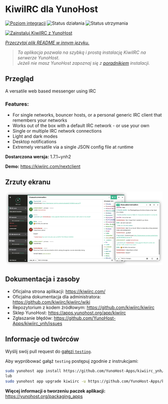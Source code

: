 <!--
To README zostało automatycznie wygenerowane przez <https://github.com/YunoHost/apps/tree/master/tools/readme_generator>
Nie powinno być ono edytowane ręcznie.
-->

# KiwiIRC dla YunoHost

[![Poziom integracji](https://apps.yunohost.org/badge/integration/kiwiirc)](https://ci-apps.yunohost.org/ci/apps/kiwiirc/)
![Status działania](https://apps.yunohost.org/badge/state/kiwiirc)
![Status utrzymania](https://apps.yunohost.org/badge/maintained/kiwiirc)

[![Zainstaluj KiwiIRC z YunoHost](https://install-app.yunohost.org/install-with-yunohost.svg)](https://install-app.yunohost.org/?app=kiwiirc)

*[Przeczytaj plik README w innym języku.](./ALL_README.md)*

> *Ta aplikacja pozwala na szybką i prostą instalację KiwiIRC na serwerze YunoHost.*  
> *Jeżeli nie masz YunoHost zapoznaj się z [poradnikiem](https://yunohost.org/install) instalacji.*

## Przegląd

A versatile web based messenger using IRC

### Features:

- For single networks, bouncer hosts, or a personal generic IRC client that remembers your networks
- Works out of the box with a default IRC network - or use your own
- Single or multiple IRC network connections
- Light and dark modes
- Desktop notifications
- Extremely versatile via a single JSON config file at runtime


**Dostarczona wersja:** 1.7.1~ynh2

**Demo:** <https://kiwiirc.com/nextclient>

## Zrzuty ekranu

![Zrzut ekranu z KiwiIRC](./doc/screenshots/screenshot.png)

## Dokumentacja i zasoby

- Oficjalna strona aplikacji: <https://kiwiirc.com/>
- Oficjalna dokumentacja dla administratora: <https://github.com/kiwiirc/kiwiirc/wiki>
- Repozytorium z kodem źródłowym: <https://github.com/kiwiirc/kiwiirc>
- Sklep YunoHost: <https://apps.yunohost.org/app/kiwiirc>
- Zgłaszanie błędów: <https://github.com/YunoHost-Apps/kiwiirc_ynh/issues>

## Informacje od twórców

Wyślij swój pull request do [gałęzi `testing`](https://github.com/YunoHost-Apps/kiwiirc_ynh/tree/testing).

Aby wypróbować gałąź `testing` postępuj zgodnie z instrukcjami:

```bash
sudo yunohost app install https://github.com/YunoHost-Apps/kiwiirc_ynh/tree/testing --debug
lub
sudo yunohost app upgrade kiwiirc -u https://github.com/YunoHost-Apps/kiwiirc_ynh/tree/testing --debug
```

**Więcej informacji o tworzeniu paczek aplikacji:** <https://yunohost.org/packaging_apps>

